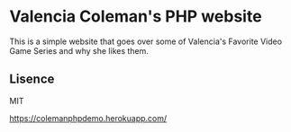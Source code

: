 # Valencia Coleman's PHP website

This is a simple website that goes over some of Valencia's Favorite Video Game Series and why she likes them.
## Lisence

MIT

https://colemanphpdemo.herokuapp.com/
